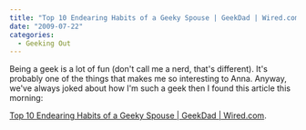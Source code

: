 ```yaml
---
title: "Top 10 Endearing Habits of a Geeky Spouse | GeekDad | Wired.com"
date: "2009-07-22"
categories: 
  - Geeking Out
---
```


Being a geek is a lot of fun (don't call me a nerd, that's different). It's probably one of the things that makes me so interesting to Anna. Anyway, we've always joked about how I'm such a geek then I found this article this morning:

[Top 10 Endearing Habits of a Geeky Spouse | GeekDad | Wired.com](http://www.wired.com/geekdad/2009/07/top-10-endearing-habits-of-a-geeky-spouse/).
